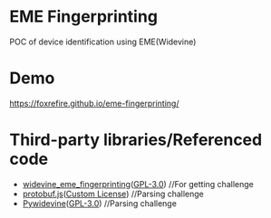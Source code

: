 # EME Fingerprinting

POC of device identification using EME(Widevine)

# Demo

https://foxrefire.github.io/eme-fingerprinting/

# Third-party libraries/Referenced code

* [widevine_eme_fingerprinting](https://github.com/Avalonswanderer/widevine_eme_fingerprinting/blob/main/script_eme_full.js)([GPL-3.0](https://github.com/Avalonswanderer/widevine_eme_fingerprinting/blob/main/LICENSE)) //For getting challenge
* [protobuf.js](https://github.com/protobufjs/protobuf.js/)([Custom License](https://github.com/protobufjs/protobuf.js/blob/master/LICENSE)) //Parsing challenge
* [Pywidevine](https://github.com/devine-dl/pywidevine/blob/master/pywidevine/license_protocol.proto)([GPL-3.0](https://github.com/devine-dl/pywidevine/blob/master/LICENSE)) //Parsing challenge
